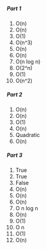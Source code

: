 ##### Part 1

1. O(n)
2. O(n)
3. O(1)
4. O(n^3)
5. O(n)
6. O(n)
7. O(n log n)
8. O(2^n)
9. O(1)
10. O(n^2)

##### Part 2

1. O(n)
2. O(n)
3. O(1)
4. O(n)
5. Quadratic
6. O(n)

##### Part 3

1. True
2. True
3. False
4. O(n)
5. O(n)
6. O(n)
7. O n log n
8. O(n)
9. O(1)
10. O n
11. O(1)
12. O(n)
